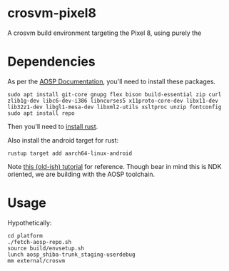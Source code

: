 # crosvm-pixel8
A crosvm build environment targeting the Pixel 8, using purely the 

# Dependencies
As per the [AOSP Documentation](https://source.android.com/docs/setup/start/requirements), you'll need to install these packages.
```
sudo apt install git-core gnupg flex bison build-essential zip curl zlib1g-dev libc6-dev-i386 libncurses5 x11proto-core-dev libx11-dev lib32z1-dev libgl1-mesa-dev libxml2-utils xsltproc unzip fontconfig
sudo apt install repo
```

Then you'll need to [install rust](http://rustup.rs).

Also install the android target for rust:
```
rustup target add aarch64-linux-android
```
Note [this (old-ish) tutorial](https://mozilla.github.io/firefox-browser-architecture/experiments/2017-09-21-rust-on-android.html) for reference.
Though bear in mind this is NDK oriented, we are building with the AOSP toolchain.

# Usage
Hypothetically:
```
cd platform
./fetch-aosp-repo.sh
source build/envsetup.sh
lunch aosp_shiba-trunk_staging-userdebug
mm external/crosvm
```

